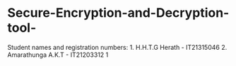 # Secure-Encryption-and-Decryption-tool-
Student names and registration numbers:
        1. H.H.T.G Herath - IT21315046
        2. Amarathunga A.K.T - IT21203312
        1